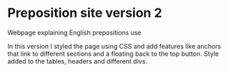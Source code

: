 # Preposition site version 2
 Webpage explaining English prepositions use 

In this version I styled the page using CSS and add features like anchors that link to different sections and a floating back to the top button.
Style added to the tables, headers and different divs. 
